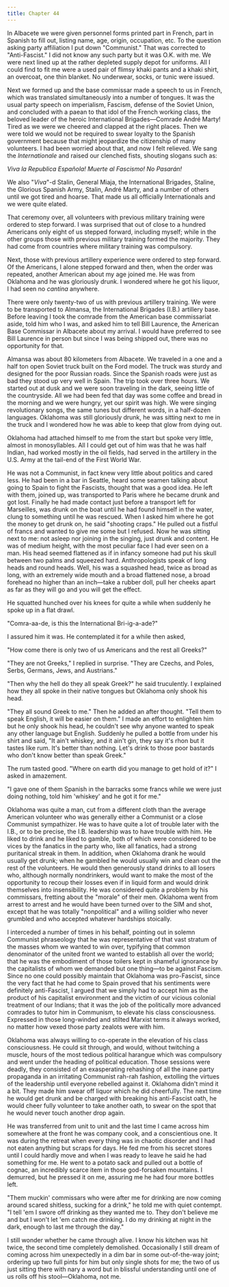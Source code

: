 ```yaml
---
title: Chapter 44
---
```


In Albacete we were given personnel forms printed part in French, part in Spanish to fill out, listing name, age, origin, occupation, etc. To the question asking party affiliation I put down "Communist." That was corrected to "Anti-Fascist." I did not know any such party but it was O.K. with me. We were next lined up at the rather depleted supply depot for uniforms. All I could find to fit me were a used pair of flimsy khaki pants and a khaki shirt, an overcoat, one thin blanket. No underwear, socks, or tunic were issued.

Next we formed up and the base commissar made a speech to us in French, which was translated simultaneously into a number of tongues. It was the usual party speech on imperialism, Fascism, defense of the Soviet Union, and concluded with a paean to that idol of the French working class, the beloved leader of the heroic International Brigades—Comrade André Marty! Tired as we were we cheered and clapped at the right places. Then we were told we would not be required to swear loyalty to the Spanish government because that might jeopardize the citizenship of many volunteers. I had been worried about that, and now I felt relieved. We sang the <em>lnternationale</em> and raised our clenched fists, shouting slogans such as:

<em>
Viva la Republica Española!
Muerte al Fascismo!
No Pasarán!
</em>

We also "<em>Viva</em>"-d Stalin, General Miaja, the International Brigades, Staline, the Glorious Spanish Army, Stalin, André Marty, and a number of others until we got tired and hoarse. That made us all officially Internationals and we were quite elated.

That ceremony over, all volunteers with previous military training were ordered to step forward. I was surprised that out of close to a hundred Americans only eight of us stepped forward, including myself; while in the other groups those with previous military training formed the majority. They had come from countries where military training was compulsory.

Next, those with previous artillery experience were ordered to step forward. Of the Americans, I alone stepped forward and then, when the order was repeated, another American about my age joined me. He was from Oklahoma and he was gloriously drunk. I wondered where he got his liquor, I had seen no <em>cantina</em> anywhere.

There were only twenty-two of us with previous artillery training. We were to be transported to Almansa, the International Brigades (I.B.) artillery base. Before leaving I took the comrade from the American base commissariat aside, told him who I was, and asked him to tell Bill Laurence, the American Base Commissar in Albacete about my arrival. I would have preferred to see Bill Laurence in person but since I was being shipped out, there was no opportunity for that.

Almansa was about 80 kilometers from Albacete. We traveled in a one and a half ton open Soviet truck built on the Ford model. The truck was sturdy and designed for the poor Russian roads. Since the Spanish roads were just as bad they stood up very well in Spain. The trip took over three hours. We started out at dusk and we were soon traveling in the dark, seeing little of the countryside. All we had been fed that day was some coffee and bread in the morning and we were hungry, yet our spirit was high. We were singing revolutionary songs, the same tunes but different words, in a half-dozen languages. Oklahoma was still gloriously drunk, he was sitting next to me in the truck and I wondered how he was able to keep that glow from dying out.

Oklahoma had attached himself to me from the start but spoke very little, almost in monosyllables. All I could get out of him was that he was half Indian, had worked mostly in the oil fields, had served in the artillery in the U.S. Army at the tail-end of the First World War.

He was not a Communist, in fact knew very little about politics and cared less. He had been in a bar in Seattle, heard some seamen talking about going to Spain to fight the Fascists, thought that was a good idea. He left with them, joined up, was transported to Paris where he became drunk and got lost. Finally he had made contact just before a transport left for Marseilles, was drunk on the boat until he had found himself in the water, clung to something until he was rescued. When I asked him where he got the money to get drunk on, he said "shooting craps." He pulled out a fistful of francs and wanted to give me some but I refused. Now he was sitting next to me: not asleep nor joining in the singing, just drunk and content. He was of medium height, with the most peculiar face I had ever seen on a man. His head seemed flattened as if in infancy someone had put his skull between two palms and squeezed hard. Anthropologists speak of long heads and round heads. Well, his was a squashed head, twice as broad as long, with an extremely wide mouth and a broad flattened nose, a broad forehead no higher than an inch—take a rubber doll, pull her cheeks apart as far as they will go and you will get the effect.

He squatted hunched over his knees for quite a while when suddenly he spoke up in a flat drawl.

"Comra-aa-de, is this the International Bri-ig-a-ade?"

I assured him it was. He contemplated it for a while then asked,

"How come there is only two of us Americans and the rest all Greeks?"

"They are not Greeks," I replied in surprise. "They are Czechs, and Poles, Serbs, Germans, Jews, and Austrians."

"Then why the hell do they all speak Greek?" he said truculently. I explained how they all spoke in their native tongues but Oklahoma only shook his head.

"They all sound Greek to me." Then he added an after thought. "Tell them to speak English, it will be easier on them." I made an effort to enlighten him but he only shook his head, he couldn't see why anyone wanted to speak any other language but English. Suddenly he pulled a bottle from under his shirt and said, "It ain't whiskey, and it ain't gin, they say it's rhon but it tastes like rum. It's better than nothing. Let's drink to those poor bastards who don't know better than speak Greek."

The rum tasted good. "Where on earth did you manage to get hold of it?" I asked in amazement.

"I gave one of them Spanish in the barracks some francs while we were just doing nothing, told him 'whiskey' and he got it for me."

Oklahoma was quite a man, cut from a different cloth than the average American volunteer who was generally either a Communist or a close Communist sympathizer. He was to have quite a lot of trouble later with the I.B., or to be precise, the I.B. leadership was to have trouble with him. He liked to drink and he liked to gamble, both of which were considered to be vices by the fanatics in the party who, like all fanatics, had a strong puritanical streak in them. In addition, when Oklahoma drank he would usually get drunk; when he gambled he would usually win and clean out the rest of the volunteers. He would then generously stand drinks to all losers who, although normally nondrinkers, would want to make the most of the opportunity to recoup their losses even if in liquid form and would drink themselves into insensibility. He was considered quite a problem by his commissars, fretting about the "morale" of their men. Oklahoma went from arrest to arrest and he would have been turned over to the SIM and shot, except that he was totally "nonpolitical" and a willing soldier who never grumbled and who accepted whatever hardships stoically.

I interceded a number of times in his behalf, pointing out in solemn Communist phraseology that he was representative of that vast stratum of the masses whom we wanted to win over, typifying that common denominator of the united front we wanted to establish all over the world; that he was the embodiment of those toilers kept in shameful ignorance by the capitalists of whom we demanded but one thing—to be against Fascism. Since no one could possibly maintain that Oklahoma was pro-Fascist, since the very fact that he had come to Spain proved that his sentiments were definitely anti-Fascist, I argued that we simply had to accept him as the product of his capitalist environment and the victim of our vicious colonial treatment of our Indians; that it was the job of the politically more advanced comrades to tutor him in Communism, to elevate his class consciousness. Expressed in those long-winded and stilted Marxist terms it always worked, no matter how vexed those party zealots were with him.

Oklahoma was always willing to co-operate in the elevation of his class consciousness. He could sit through, and would, without twitching a muscle, hours of the most tedious political harangue which was compulsory and went under the heading of political education. Those sessions were deadly, they consisted of an exasperating rehashing of all the inane party propaganda in an irritating Communist rah-rah fashion, extolling the virtues of the leadership until everyone rebelled against it. Oklahoma didn't mind it a bit. They made him swear off liquor which he did cheerfully. The next time he would get drunk and be charged with breaking his anti-Fascist oath, he would cheer fully volunteer to take another oath, to swear on the spot that he would never touch another drop again.

He was transferred from unit to unit and the last time I came across him somewhere at the front he was company cook, and a conscientious one. It was during the retreat when every thing was in chaotic disorder and I had not eaten anything but scraps for days. He fed me from his secret stores until I could hardly move and when I was ready to leave he said he had something for me. He went to a potato sack and pulled out a bottle of cognac, an incredibly scarce item in those god-forsaken mountains. I demurred, but he pressed it on me, assuring me he had four more bottles left.

"Them muckin' commissars who were after me for drinking are now coming around scared shitless, sucking for a drink," he told me with quiet contempt. "I tell 'em I swore off drinking as they wanted me to. They don't believe me and but I won't let 'em catch me drinking. I do my drinking at night in the dark, enough to last me through the day."

I still wonder whether he came through alive. I know his kitchen was hit twice, the second time completely demolished. Occasionally I still dream of coming across him unexpectedly in a dim bar in some out-of-the-way joint; ordering up two full pints for him but only single shots for me; the two of us just sitting there with nary a word but in blissful understanding until one of us rolls off his stool—Oklahoma, not me.
